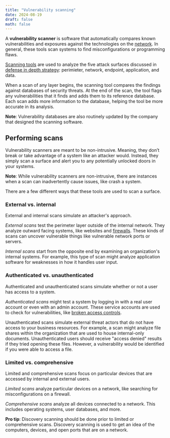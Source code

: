 ```yaml
---
title: "Vulnerability scanning"
date: 2024-08-19
draft: false
math: false
---
```


A **vulnerability scanner** is software that automatically compares
known vulnerabilities and exposures against the technologies on the
[network](/network). In general, these tools scan systems to find
misconfigurations or programming flaws.

[Scanning tools](https://owasp.org/www-community/Vulnerability_Scanning_Tools) are used to analyze the five attack surfaces discussed in
[defense in depth strategy](/defense-in-depth): perimieter, network,
endpoint, application, and data.

When a scan of any layer begins, the scanning tool compares the findings
against databases of security threats. At the end of the scan, the tool
flags any vulnerabilities that it finds and adds them to its reference
database. Each scan adds more information to the database, helping the
tool be more accurate in its analysis.

**Note**: Vulnerability databases are also routinely updated by the company
that designed the scanning software.

## Performing scans

Vulnerability scanners are meant to be non-intrusive. Meaning, they
don’t break or take advantage of a system like an attacker would.
Instead, they simply scan a surface and alert you to any potentially
unlocked doors in your systems.

**Note**: While vulnerability scanners are non-intrusive, there are
instances when a scan can inadvertently cause issues, like crash a
system.

There are a few different ways that these tools are used to scan a surface.

### External vs. internal

External and internal scans simulate an attacker's approach.

*External scans* test the perimeter layer outside of the internal
network. They analyze outward facing systems, like websites and
[firewalls](/firewall). These kinds of scans can uncover vulnerable
things like vulnerable network ports or servers.

*Internal scans* start from the opposite end by examining an
organization's internal systems. For example, this type of scan might
analyze application software for weaknesses in how it handles user
input.

### Authenticated vs. unauthenticated

Authenticated and unauthenticated scans simulate whether or not a user
has access to a system.

*Authenticated scans* might test a system by logging in with a real user
account or even with an admin account. These service accounts are used
to check for vulnerabilities, like
[broken access controls](/owasp/#broken-access-control).

Unauthenticated scans simulate external threat actors that do not have
access to your business resources. For example, a scan might analyze
file shares within the organization that are used to house internal-only
documents. Unauthenticated users should receive "access denied" results
if they tried opening these files. However, a vulnerability would be
identified if you were able to access a file.

### Limited vs. comprehensive

Limited and comprehensive scans focus on particular devices that are
accessed by internal and external users.

*Limited scans* analyze particular devices on a network, like searching for misconfigurations on a firewall.

*Comprehensive scans* analyze all devices connected to a network. This includes operating systems, user databases, and more.

**Pro tip**: Discovery scanning should be done prior to limited or comprehensive scans. Discovery scanning is used to get an idea of the computers, devices, and open ports that are on a network.
